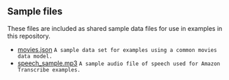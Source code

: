 ## Sample files
These files are included as shared sample data files for use in examples in this repository.

* [movies.json](movies.json) `A sample data set for examples using a common movies data model.`
* [speech_sample.mp3](.sample_media/speech_sample.mp3) `A sample audio file of speech used for Amazon Transcribe examples.`


